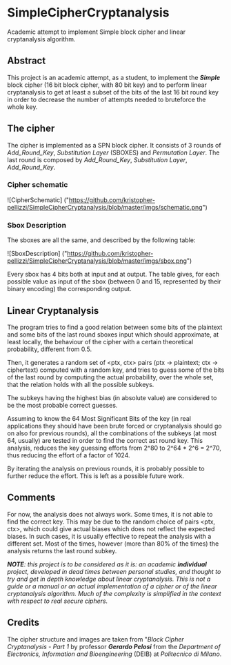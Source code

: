 # SimpleCipherCryptanalysis
Academic attempt to implement Simple block cipher and linear cryptanalysis algorithm.

## Abstract
This project is an academic attempt, as a student, to implement the ***Simple*** block cipher (16 bit block cipher, with 80 bit key) and to perform linear cryptanalysis to get at least a subset of the bits of the last 16 bit round key in order to decrease the number of attempts needed to bruteforce the whole key.

## The cipher
The cipher is implemented as a SPN block cipher. It consists of 3 rounds of *Add_Round_Key*, *Substitution Layer* (SBOXES) and *Permutation Layer*. The last round is composed by *Add_Round_Key*, *Substitution Layer*, *Add_Round_Key*.

### Cipher schematic
![CipherSchematic]
("https://github.com/kristopher-pellizzi/SimpleCipherCryptanalysis/blob/master/imgs/schematic.png")

### Sbox Description
The sboxes are all the same, and described by the following table:

![SboxDescription]
("https://github.com/kristopher-pellizzi/SimpleCipherCryptanalysis/blob/master/imgs/sbox.png")

Every sbox has 4 bits both at input and at output. The table gives, for each possible value as input of the sbox (between 0 and 15, represented by their binary encoding) the corresponding output.

## Linear Cryptanalysis
The program tries to find a good relation between some bits of the plaintext and some bits of the last round sboxes input which should approximate, at least locally, the behaviour of the cipher with a certain theoretical probability, different from 0.5.

Then, it generates a random set of <ptx, ctx> pairs (ptx -> plaintext; ctx -> ciphertext) computed with a random key, and tries to guess some of the bits of the last round by computing the actual probability, over the whole set, that the relation holds with all the possible subkeys. 

The subkeys having the highest bias (in absolute value) are considered to be the most probable correct guesses.

Assuming to know the 64 Most Significant Bits of the key (in real applications they should have been brute forced or cryptanalysis should go on also for previous rounds), all the combinations of the subkeys (at most 64, usually) are tested in order to find the correct ast round key. This analysis, reduces the key guessing efforts from 2^80 to 2^64 * 2^6 = 2^70, thus reducing the effort of a factor of 1024.

By iterating the analysis on previous rounds, it is probably possible to further reduce the effort. This is left as a possible future work.

## Comments
For now, the analysis does not always work. Some times, it is not able to find the correct key. This may be due to the random choice of pairs <ptx, ctx>, which could give actual biases which does not reflect the expected biases. In such cases, it is usually effective to repeat the analysis with a different set. Most of the times, however (more than 80% of the times) the analysis returns the last round subkey.

***NOTE**: this project is to be considered as it is: an academic **individual** project, developed in dead times between personal studies, and thought to try and get in depth knowledge about linear cryptanalysis. This is not a guide or a manual or an actual implementation of a cipher or of the linear cryptanalysis algorithm.
Much of the complexity is simplified in the context with respect to real secure ciphers.*

## Credits
The cipher structure and images are taken from "*Block Cipher Cryptanalysis - Part 1* by professor ***Gerardo Pelosi*** from the *Department of Electronics, Information and Bioengineering* (DEIB) at *Politecnico di Milano*.
